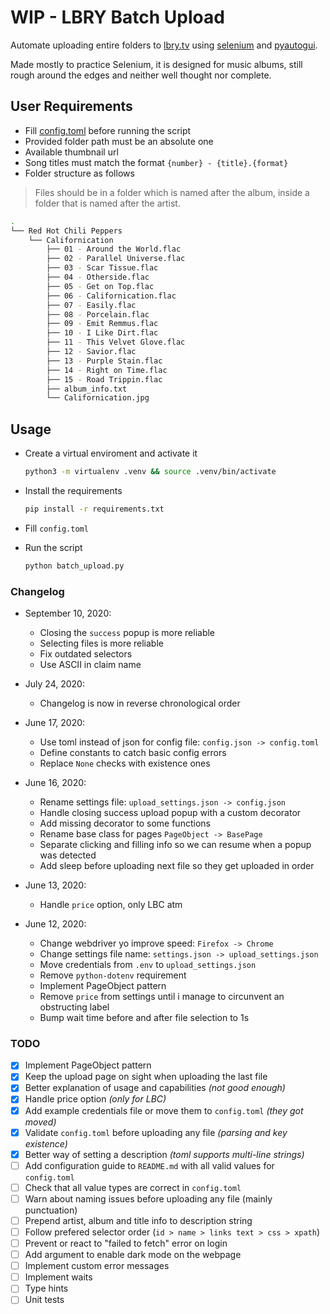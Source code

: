 # WIP - LBRY Batch Upload

Automate uploading entire folders to [lbry.tv] using [selenium] and [pyautogui].

Made mostly to practice Selenium, it is designed for music albums, still rough around
the edges and neither well thought nor complete.

## User Requirements

- Fill [config.toml] before running the script
- Provided folder path must be an absolute one
- Available thumbnail url
- Song titles must match the format `{number} - {title}.{format}`
- Folder structure as follows

> Files should be in a folder which is named after the album, inside a
> folder that is named after the artist.

```bash
.
└── Red Hot Chili Peppers
    └── Californication
        ├── 01 - Around the World.flac
        ├── 02 - Parallel Universe.flac
        ├── 03 - Scar Tissue.flac
        ├── 04 - Otherside.flac
        ├── 05 - Get on Top.flac
        ├── 06 - Californication.flac
        ├── 07 - Easily.flac
        ├── 08 - Porcelain.flac
        ├── 09 - Emit Remmus.flac
        ├── 10 - I Like Dirt.flac
        ├── 11 - This Velvet Glove.flac
        ├── 12 - Savior.flac
        ├── 13 - Purple Stain.flac
        ├── 14 - Right on Time.flac
        ├── 15 - Road Trippin.flac
        ├── album_info.txt
        └── Californication.jpg
```

## Usage

- Create a virtual enviroment and activate it

  ```sh
  python3 -m virtualenv .venv && source .venv/bin/activate
  ```

- Install the requirements

  ```sh
  pip install -r requirements.txt
  ```

- Fill `config.toml`

- Run the script

  ```sh
  python batch_upload.py
  ```

### Changelog

- September 10, 2020:
  - Closing the `success` popup is more reliable
  - Selecting files is more reliable
  - Fix outdated selectors
  - Use ASCII in claim name

- July 24, 2020:
  - Changelog is now in reverse chronological order

- June 17, 2020:
  - Use toml instead of json for config file: `config.json -> config.toml`
  - Define constants to catch basic config errors
  - Replace `None` checks with existence ones

- June 16, 2020:
  - Rename settings file: `upload_settings.json -> config.json`
  - Handle closing success upload popup with a custom decorator
  - Add missing decorator to some functions
  - Rename base class for pages `PageObject -> BasePage`
  - Separate clicking and filling info so we can resume when a popup was detected
  - Add sleep before uploading next file so they get uploaded in order

- June 13, 2020:
  - Handle `price` option, only LBC atm

- June 12, 2020:
  - Change webdriver yo improve speed: `Firefox -> Chrome`
  - Change settings file name: `settings.json -> upload_settings.json`
  - Move credentials from `.env` to `upload_settings.json`
  - Remove `python-dotenv` requirement
  - Implement PageObject pattern
  - Remove `price` from settings until i manage to circunvent an obstructing label
  - Bump wait time before and after file selection to 1s

### TODO

- [x] Implement PageObject pattern
- [x] Keep the upload page on sight when uploading the last file
- [x] Better explanation of usage and capabilities _(not good enough)_
- [x] Handle price option _(only for LBC)_
- [x] Add example credentials file or move them to `config.toml` _(they got moved)_
- [x] Validate `config.toml` before uploading any file _(parsing and key existence)_
- [x] Better way of setting a description _(toml supports multi-line strings)_
- [ ] Add configuration guide to `README.md` with all valid values for `config.toml`
- [ ] Check that all value types are correct in `config.toml`
- [ ] Warn about naming issues before uploading any file (mainly punctuation)
- [ ] Prepend artist, album and title info to description string
- [ ] Follow prefered selector order (`id > name > links text > css > xpath`)
- [ ] Prevent or react to "failed to fetch" error on login
- [ ] Add argument to enable dark mode on the webpage
- [ ] Implement custom error messages
- [ ] Implement waits
- [ ] Type hints
- [ ] Unit tests

[lbry.tv]: https://lbry.tv
[selenium]: https://github.com/SeleniumHQ/selenium
[pyautogui]: https://github.com/asweigart/pyautogui
[config.toml]: config.toml
